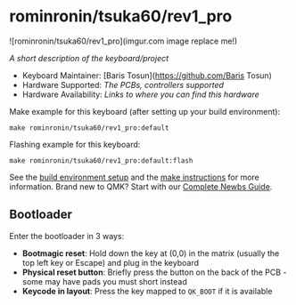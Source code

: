 # rominronin/tsuka60/rev1_pro

![rominronin/tsuka60/rev1_pro](imgur.com image replace me!)

*A short description of the keyboard/project*

* Keyboard Maintainer: [Baris Tosun](https://github.com/Baris Tosun)
* Hardware Supported: *The PCBs, controllers supported*
* Hardware Availability: *Links to where you can find this hardware*

Make example for this keyboard (after setting up your build environment):

    make rominronin/tsuka60/rev1_pro:default

Flashing example for this keyboard:

    make rominronin/tsuka60/rev1_pro:default:flash

See the [build environment setup](https://docs.qmk.fm/#/getting_started_build_tools) and the [make instructions](https://docs.qmk.fm/#/getting_started_make_guide) for more information. Brand new to QMK? Start with our [Complete Newbs Guide](https://docs.qmk.fm/#/newbs).

## Bootloader

Enter the bootloader in 3 ways:

* **Bootmagic reset**: Hold down the key at (0,0) in the matrix (usually the top left key or Escape) and plug in the keyboard
* **Physical reset button**: Briefly press the button on the back of the PCB - some may have pads you must short instead
* **Keycode in layout**: Press the key mapped to `QK_BOOT` if it is available
